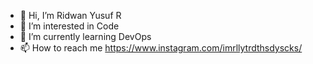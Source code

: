 - 👋 Hi, I’m Ridwan Yusuf R
- 👀 I’m interested in Code
- 🌱 I’m currently learning DevOps
- 📫 How to reach me https://www.instagram.com/imrllytrdthsdyscks/

<!---
Ridwan451/Ridwan451 is a ✨ special ✨ repository because its `README.md` (this file) appears on your GitHub profile.
You can click the Preview link to take a look at your changes.
--->

